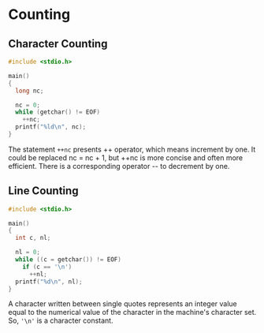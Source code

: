 # Counting


## Character Counting

```c
#include <stdio.h>

main()
{
  long nc;

  nc = 0;
  while (getchar() != EOF)
    ++nc;
  printf("%ld\n", nc);
}
```

The statement `++nc` presents ++ operator, which means increment by one. It could be replaced nc = nc + 1, but ++nc is more concise and often more efficient. There is a corresponding operator -- to decrement by one.

## Line Counting

```c
#include <stdio.h>

main()
{
  int c, nl;

  nl = 0;
  while ((c = getchar()) != EOF)
    if (c == '\n')
      ++nl;
  printf("%d\n", nl);
}
```

A character written between single quotes represents an integer value equal to the numerical value of the character in the machine's character set. So, `'\n'` is a character constant.
